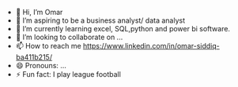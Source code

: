 - 👋 Hi, I’m Omar
- 👀 I’m aspiring to be a business analyst/ data analyst 
- 🌱 I’m currently learning excel, SQL,python and power bi software.
- 💞️ I’m looking to collaborate on ...
- 📫 How to reach me https://www.linkedin.com/in/omar-siddiq-ba411b215/
- 😄 Pronouns: ...
- ⚡ Fun fact: I play league football 

<!---
Mosiddiq1/Mosiddiq1 is a ✨ special ✨ repository because its `README.md` (this file) appears on your GitHub profile.
You can click the Preview link to take a look at your changes.
--->
